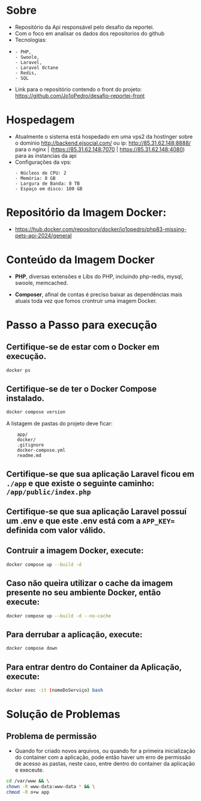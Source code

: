 # Sobre

- Repositório da Api responsável pelo desafio da reportei.
- Com o foco em analisar os dados dos repositorios do github
- Tecnologias:
- ```
  - PHP, 
  - Swoole, 
  - Laravel,
  - Laravel Octane
  - Redis,
  - SQL
  ```
- Link para o repositório contendo o front do projeto: https://github.com/Jo1oPedro/desafio-reportei-front

# Hospedagem

- Atualmente o sistema está hospedado em uma vps2 da hostinger sobre o domínio http://backend.ejsocial.com/ ou ip: http://85.31.62.148:8888/ para o nginx | (https://85.31.62.148:7070 | https://85.31.62.148:4080) para as instancias da api
- Configurações da vps:
    ```
  - Núcleos de CPU: 2
  - Memória: 8 GB
  - Largura de Banda: 8 TB
  - Espaço em disco: 100 GB
    ```
  
# Repositório da Imagem Docker: 

- https://hub.docker.com/repository/docker/jo1opedro/php83-missing-pets-api-2024/general 

# Conteúdo da Imagem Docker

- <b>PHP</b>, diversas extensões e Libs do PHP, incluindo php-redis, mysql, swoole, memcached.

- <b>Composer</b>, afinal de contas é preciso baixar as dependências mais atuais toda vez que fomos crontruir uma imagem Docker.

# Passo a Passo para execução

## Certifique-se de estar com o Docker em execução.

```sh
docker ps
```

## Certifique-se de ter o Docker Compose instalado.

```sh
docker compose version
```

A listagem de pastas do projeto deve ficar:

```
    app/
    docker/
    .gitignore
    docker-compose.yml
    readme.md
```

## Certifique-se que sua aplicação Laravel ficou em `./app` e que existe o seguinte caminho: `/app/public/index.php`

## Certifique-se que sua aplicação Laravel possuí um .env e que este .env está com a `APP_KEY=` definida com valor válido.

## Contruir a imagem Docker, execute:

```sh
docker compose up --build -d
```

## Caso não queira utilizar o cache da imagem presente no seu ambiente Docker, então execute:

```sh
docker compose up --build -d --no-cache
```

## Para derrubar a aplicação, execute:

```sh
docker compose down
```

## Para entrar dentro do Container da Aplicação, execute:

```sh
docker exec -it (nomeDoServiço) bash
```

# Solução de Problemas

## Problema de permissão

- Quando for criado novos arquivos, ou quando for a primeira inicialização do container com a aplicação, pode então haver um erro de permissão de acesso as pastas, neste caso, entre dentro do container da aplicação e execeute.

```sh
cd /var/www && \
chown -R www-data:www-data * && \
chmod -R o+w app
```
